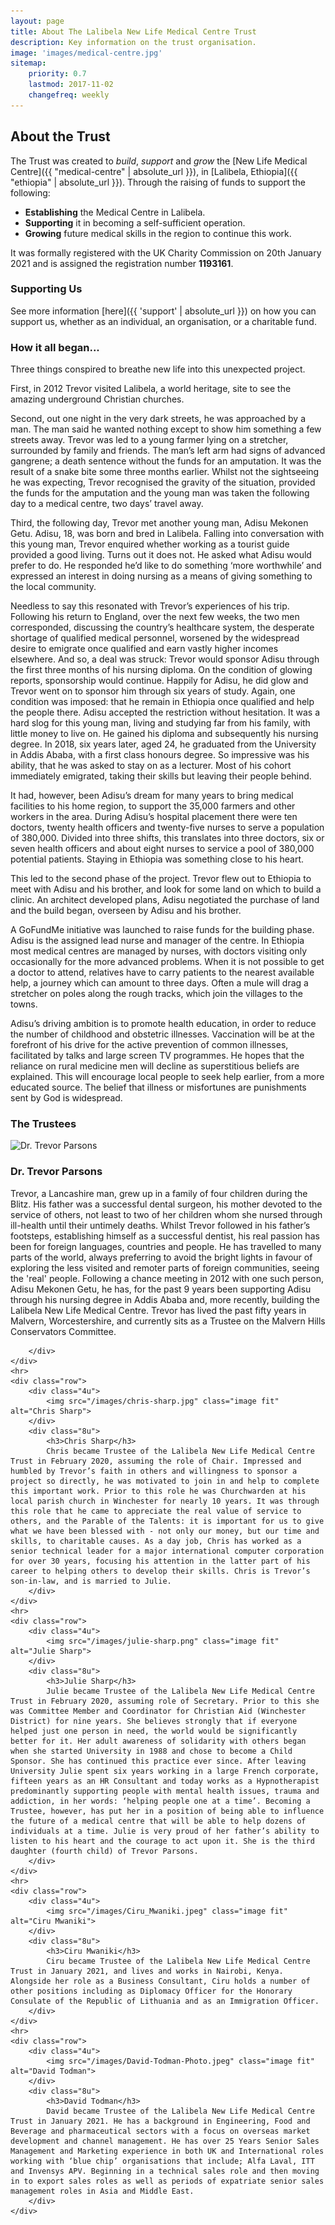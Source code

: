 ```yaml
---
layout: page
title: About The Lalibela New Life Medical Centre Trust
description: Key information on the trust organisation.
image: 'images/medical-centre.jpg'
sitemap:
    priority: 0.7
    lastmod: 2017-11-02
    changefreq: weekly
---
```

## About the Trust

The Trust was created to *build*, *support* and *grow* the [New Life Medical Centre]({{ "medical-centre" | absolute_url }}), in [Lalibela, Ethiopia]({{ "ethiopia" | absolute_url }}). Through the raising of funds to support the following:

- **Establishing** the Medical Centre in Lalibela.
- **Supporting** it in becoming a self-sufficient operation.
- **Growing** future medical skills in the region to continue this work.

It was formally registered with the UK Charity Commission on 20th January 2021 and is assigned the registration number **1193161**.

### Supporting Us

See more information [here]({{ 'support' | absolute_url }}) on how you can support us, whether as an individual, an organisation, or a charitable fund.

### How it all began...

Three things conspired to breathe new life into this unexpected project.

First, in 2012 Trevor visited Lalibela, a world heritage, site to see the amazing underground Christian churches.

Second, out one night in the very dark streets, he was approached by a man. The man said he wanted nothing except to show him something a few streets away. Trevor was led to a young farmer lying on a stretcher, surrounded by family and friends. The man’s left arm had signs of advanced gangrene; a death sentence without the funds for an amputation. It was the result of a snake bite some three months earlier. Whilst not the sightseeing he was expecting, Trevor recognised the gravity of the situation, provided the funds for the amputation and the young man was taken the following day to a medical centre, two days’ travel away.

Third, the following day, Trevor met another young man, Adisu Mekonen Getu. Adisu, 18, was born and bred in Lalibela. Falling into conversation with this young man, Trevor enquired whether working as a tourist guide provided a good living. Turns out it does not. He asked what Adisu would prefer to do. He responded he’d like to do something ‘more worthwhile’ and expressed an interest in doing nursing as a means of giving something to the local community.

Needless to say this resonated with Trevor’s experiences of his trip. Following his return to England, over the next few weeks, the two men corresponded, discussing the country’s healthcare system, the desperate shortage of qualified medical personnel, worsened by the widespread desire to emigrate once qualified and earn vastly higher incomes elsewhere. And so, a deal was struck: Trevor would sponsor Adisu through the first three months of his nursing diploma. On the condition of glowing reports, sponsorship would continue. Happily for Adisu, he did glow and Trevor went on to sponsor him through six years of study. Again, one condition was imposed: that he remain in Ethiopia once qualified and help the people there. Adisu accepted the restriction without hesitation. It was a hard slog for this young man, living and studying far from his family, with little money to live on. He gained his diploma and subsequently his nursing degree. In 2018, six years later, aged 24, he graduated from the University in Addis Ababa, with a first class honours degree. So impressive was his ability, that he was asked to stay on as a lecturer. Most of his cohort immediately emigrated, taking their skills but leaving their people behind.

It had, however, been Adisu’s dream for many years to bring medical facilities to his home region, to support the 35,000 farmers and other workers in the area. During Adisu’s hospital placement there were ten doctors, twenty health officers and twenty-five nurses to serve a population of 380,000. Divided into three shifts, this translates into three doctors, six or seven health officers and about eight nurses to service a pool of 380,000 potential patients. Staying in Ethiopia was something close to his heart.

This led to the second phase of the project. Trevor flew out to Ethiopia to meet with Adisu and his brother, and look for some land on which to build a clinic. An architect developed plans, Adisu negotiated the purchase of land and the build began, overseen by Adisu and his brother.

A GoFundMe initiative was launched to raise funds for the building phase. Adisu is the assigned lead nurse and manager of the centre. In Ethiopia most medical centres are managed by nurses, with doctors visiting only occasionally for the more advanced problems. When it is not possible to get a doctor to attend, relatives have to carry patients to the nearest available help, a journey which can amount to three days. Often a mule will drag a stretcher on poles along the rough tracks, which join the villages to the towns.

Adisu’s driving ambition is to promote health education, in order to reduce the number of childhood and obstetric illnesses. Vaccination will be at the forefront of his drive for the active prevention of common illnesses, facilitated by talks and large screen TV programmes. He hopes that the reliance on rural medicine men will decline as superstitious beliefs are explained. This will encourage local people to seek help earlier, from a more educated source. The belief that illness or misfortunes are punishments sent by God is widespread. 

### The Trustees

<div class="box">
    <div class="row">
        <div class="4u">
            <img src="/images/trevor-parsons.png" class="image fit" alt="Dr. Trevor Parsons">
        </div>
        <div class="8u">
            <h3>Dr. Trevor Parsons</h3>
            Trevor, a Lancashire man, grew up in a family of four children during the Blitz. His father was a successful dental surgeon, his mother devoted to the service of others, not least to two of her children whom she nursed through ill-health until their untimely deaths. Whilst Trevor followed in his father’s footsteps, establishing himself as a successful dentist, his real passion has been for foreign languages, countries and people. He has travelled to many parts of the world, always preferring to avoid the bright lights in favour of exploring the less visited and remoter parts of foreign communities, seeing the 'real' people. Following a chance meeting in 2012 with one such person, Adisu Mekonen Getu, he has, for the past 9 years been supporting Adisu through his nursing degree in Addis Ababa and, more recently, building the Lalibela New Life Medical Centre. Trevor has lived the past fifty years in Malvern, Worcestershire, and currently sits as a Trustee on the Malvern Hills Conservators Committee. 

        </div>
    </div>
    <hr>
    <div class="row">
        <div class="4u">
            <img src="/images/chris-sharp.jpg" class="image fit" alt="Chris Sharp">
        </div>
        <div class="8u">
            <h3>Chris Sharp</h3>
            Chris became Trustee of the Lalibela New Life Medical Centre Trust in February 2020, assuming the role of Chair. Impressed and humbled by Trevor’s faith in others and willingness to sponsor a project so directly, he was motivated to join in and help to complete this important work. Prior to this role he was Churchwarden at his local parish church in Winchester for nearly 10 years. It was through this role that he came to appreciate the real value of service to others, and the Parable of the Talents: it is important for us to give what we have been blessed with - not only our money, but our time and skills, to charitable causes. As a day job, Chris has worked as a senior technical leader for a major international computer corporation for over 30 years, focusing his attention in the latter part of his career to helping others to develop their skills. Chris is Trevor’s son-in-law, and is married to Julie.
        </div>
    </div>
    <hr>
    <div class="row">
        <div class="4u">
            <img src="/images/julie-sharp.png" class="image fit" alt="Julie Sharp">
        </div>
        <div class="8u">
            <h3>Julie Sharp</h3>
            Julie became Trustee of the Lalibela New Life Medical Centre Trust in February 2020, assuming role of Secretary. Prior to this she was Committee Member and Coordinator for Christian Aid (Winchester District) for nine years. She believes strongly that if everyone helped just one person in need, the world would be significantly better for it. Her adult awareness of solidarity with others began when she started University in 1988 and chose to become a Child Sponsor. She has continued this practice ever since. After leaving University Julie spent six years working in a large French corporate, fifteen years as an HR Consultant and today works as a Hypnotherapist predominantly supporting people with mental health issues, trauma and addiction, in her words: ‘helping people one at a time’. Becoming a Trustee, however, has put her in a position of being able to influence the future of a medical centre that will be able to help dozens of individuals at a time. Julie is very proud of her father’s ability to listen to his heart and the courage to act upon it. She is the third daughter (fourth child) of Trevor Parsons.
        </div>
    </div>
    <hr>
    <div class="row">
        <div class="4u">
            <img src="/images/Ciru_Mwaniki.jpeg" class="image fit" alt="Ciru Mwaniki">
        </div>
        <div class="8u">
            <h3>Ciru Mwaniki</h3>
            Ciru became Trustee of the Lalibela New Life Medical Centre Trust in January 2021, and lives and works in Nairobi, Kenya. Alongside her role as a Business Consultant, Ciru holds a number of other positions including as Diplomacy Officer for the Honorary Consulate of the Republic of Lithuania and as an Immigration Officer.  
        </div>
    </div>
    <hr>
    <div class="row">
        <div class="4u">
            <img src="/images/David-Todman-Photo.jpeg" class="image fit" alt="David Todman">
        </div>
        <div class="8u">
            <h3>David Todman</h3>
            David became Trustee of the Lalibela New Life Medical Centre Trust in January 2021. He has a background in Engineering, Food and Beverage and pharmaceutical sectors with a focus on overseas market development and channel management. He has over 25 Years Senior Sales Management and Marketing experience in both UK and International roles working with ‘blue chip’ organisations that include; Alfa Laval, ITT and Invensys APV. Beginning in a technical sales role and then moving in to export sales roles as well as periods of expatriate senior sales management roles in Asia and Middle East. 
        </div>
    </div>
</div>

<!-- ### Frequently Asked Questions

<section>
    {% for faq in site.faq %}
        {{ faq }}
    {% endfor %}
</section> -->
